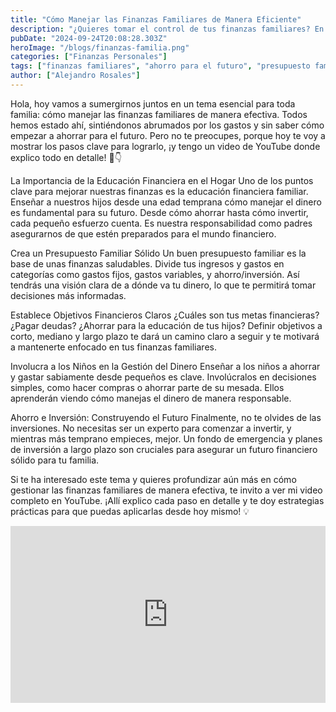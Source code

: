 ```yaml
---
title: "Cómo Manejar las Finanzas Familiares de Manera Eficiente"
description: "¿Quieres tomar el control de tus finanzas familiares? En este blog, te enseñaré cómo crear un presupuesto, establecer objetivos financieros y ahorrar para el futuro. ¡Descubre los secretos para una vida financiera saludable! "
pubDate: "2024-09-24T20:08:28.303Z"
heroImage: "/blogs/finanzas-familia.png"
categories: ["Finanzas Personales"]
tags: ["finanzas familiares", "ahorro para el futuro", "presupuesto familiar", "educación financiera", "cómo ahorrar dinero", "inversiones familiares", "gestión del dinero", "finanzas personales", "objetivos financieros", "ahorro para hijos", "manejo del dinero", "fondo de emergencia", "planificación financiera", "aprender a invertir", "dinero en familia", "educar a los niños sobre finanzas", "invertir para el futuro", "estrategias de ahorro", "reducir gastos", "herramientas financieras", "podcast finanzas", "curso finanzas", "finanzas para principiantes", "Alejandro Rosales finanzas", "video de finanzas familiares"]
author: ["Alejandro Rosales"]
---
```

Hola, hoy vamos a sumergirnos juntos en un tema esencial para toda familia: cómo manejar las finanzas familiares de manera efectiva. Todos hemos estado ahí, sintiéndonos abrumados por los gastos y sin saber cómo empezar a ahorrar para el futuro. Pero no te preocupes, porque hoy te voy a mostrar los pasos clave para lograrlo, ¡y tengo un video de YouTube donde explico todo en detalle! 🎥👇

La Importancia de la Educación Financiera en el Hogar
Uno de los puntos clave para mejorar nuestras finanzas es la educación financiera familiar. Enseñar a nuestros hijos desde una edad temprana cómo manejar el dinero es fundamental para su futuro. Desde cómo ahorrar hasta cómo invertir, cada pequeño esfuerzo cuenta. Es nuestra responsabilidad como padres asegurarnos de que estén preparados para el mundo financiero.

Crea un Presupuesto Familiar Sólido
Un buen presupuesto familiar es la base de unas finanzas saludables. Divide tus ingresos y gastos en categorías como gastos fijos, gastos variables, y ahorro/inversión. Así tendrás una visión clara de a dónde va tu dinero, lo que te permitirá tomar decisiones más informadas.

Establece Objetivos Financieros Claros
¿Cuáles son tus metas financieras? ¿Pagar deudas? ¿Ahorrar para la educación de tus hijos? Definir objetivos a corto, mediano y largo plazo te dará un camino claro a seguir y te motivará a mantenerte enfocado en tus finanzas familiares.

Involucra a los Niños en la Gestión del Dinero
Enseñar a los niños a ahorrar y gastar sabiamente desde pequeños es clave. Involúcralos en decisiones simples, como hacer compras o ahorrar parte de su mesada. Ellos aprenderán viendo cómo manejas el dinero de manera responsable.

Ahorro e Inversión: Construyendo el Futuro
Finalmente, no te olvides de las inversiones. No necesitas ser un experto para comenzar a invertir, y mientras más temprano empieces, mejor. Un fondo de emergencia y planes de inversión a largo plazo son cruciales para asegurar un futuro financiero sólido para tu familia.

Si te ha interesado este tema y quieres profundizar aún más en cómo gestionar las finanzas familiares de manera efectiva, te invito a ver mi video completo en YouTube. ¡Allí explico cada paso en detalle y te doy estrategias prácticas para que puedas aplicarlas desde hoy mismo! 💡

<div class="iframe-container" style="position: relative; width: 100%; height: 0; padding-bottom: 56.25%; overflow: hidden;">
  <iframe width="560" height="315" src="https://www.youtube.com/embed/q1jDATs0wpM?si=3ElRGHCA-CgKxQWu" title="YouTube video player" frameborder="0" allow="accelerometer; autoplay; clipboard-write; encrypted-media; gyroscope; picture-in-picture; web-share" allowfullscreen style="position: absolute; top: 0; left: 0; width: 100%; height: 100%; border: none;"></iframe>
</div>
